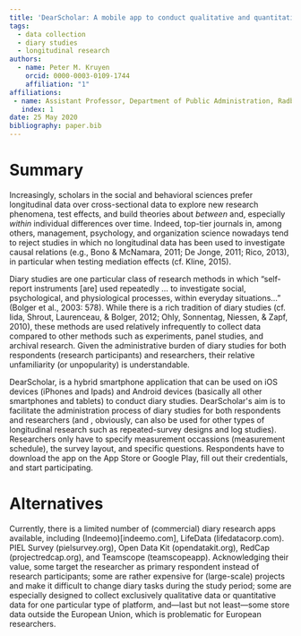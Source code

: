 ```yaml
---
title: 'DearScholar: A mobile app to conduct qualitative and quantitative diary research'
tags:
  - data collection
  - diary studies
  - longitudinal research
authors:
  - name: Peter M. Kruyen
    orcid: 0000-0003-0109-1744
    affiliation: "1"
affiliations:
 - name: Assistant Professor, Department of Public Administration, Radboud University, the Netherlands
   index: 1
date: 25 May 2020
bibliography: paper.bib
---
```


# Summary 
Increasingly, scholars in the social and behavioral sciences prefer longitudinal data over cross-sectional data to explore new research phenomena, test effects, and build theories about *between* and, especially *within* individual differences over time. Indeed, top-tier journals in, among others, management, psychology, and organization science nowadays tend to reject studies in which no longitudinal data has been used to investigate causal relations (e.g., Bono & McNamara, 2011; De Jonge, 2011; Rico, 2013), in particular when testing mediation effects (cf. Kline, 2015). 

Diary studies are one particular class of research methods in which “self-report instruments [are] used repeatedly …  to investigate social, psychological, and physiological processes, within everyday situations…”  (Bolger et al., 2003: 578). While there is a rich tradition of diary studies (cf. Iida, Shrout, Laurenceau, & Bolger, 2012; Ohly, Sonnentag, Niessen, & Zapf, 2010), these methods are used relatively infrequently to collect data compared to other methods such as experiments, panel studies, and archival research. Given the administrative burden of diary studies for both respondents (research participants) and researchers, their relative unfamiliarity (or unpopularity) is understandable.

DearScholar, is a hybrid smartphone application that can be used on iOS devices (iPhones and Ipads) and Android devices (basically all other smartphones and tablets) to conduct diary studies. DearScholar's aim is to facilitate the administration process of diary studies for both respondents and researchers (and , obviously, can also be used for other types of longitudinal research such as repeated-survey designs and log studies). Researchers only have to specify measurement occassions (measurement schedule), the survey layout, and specific questions. Respondents have to download the app on the App Store or Google Play, fill out their credentials, and start participating.

# Alternatives
Currently, there is a limited number of (commercial) diary research apps available, including (Indeemo)[indeemo.com], LifeData (lifedatacorp.com). PIEL Survey (pielsurvey.org), Open Data Kit (opendatakit.org), RedCap (projectredcap.org), and Teamscope (teamscopeapp). Acknowledging their value, some target the researcher as primary respondent instead of research participants; some are rather expensive for (large-scale) projects and make it difficult to change diary tasks during the study period; some are especially designed to collect exclusively qualitative data or quantitative data for one particular type of platform, and—last but not least—some store data outside the European Union, which is problematic for European researchers.
